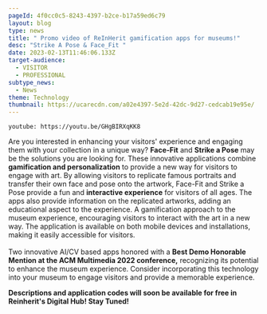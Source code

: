 ```yaml
---
pageId: 4f0cc0c5-8243-4397-b2ce-b17a59ed6c79
layout: blog
type: news
title: " Promo video of ReInHerit gamification apps for museums!"
desc: "Strike A Pose & Face_Fit "
date: 2023-02-13T11:46:06.133Z
target-audience:
  - VISITOR
  - PROFESSIONAL
subtype_news:
  - News
theme: Technology
thumbnail: https://ucarecdn.com/a02e4397-5e2d-42dc-9d27-cedcab19e95e/
---
```

`youtube: https://youtu.be/GHgBIRXqKK8`

Are you interested in enhancing your visitors' experience and engaging them with your collection in a unique way? **Face-Fit** and **Strike a Pose** may be the solutions you are looking for. These innovative applications combine **gamification and personalization** to provide a new way for visitors to engage with art. By allowing visitors to replicate famous portraits and transfer their own face and pose onto the artwork, Face-Fit and Strike a Pose provide a fun and **interactive experience** for visitors of all ages. The apps also provide information on the replicated artworks, adding an educational aspect to the experience. A gamification approach to the museum experience, encouraging visitors to interact with the art in a new way. The application is available on both mobile devices and installations, making it easily accessible for visitors.\
\
Two innovative AI/CV based apps honored with a **Best Demo Honorable Mention at the ACM Multimedia 2022 conference,** recognizing its potential to enhance the museum experience. Consider incorporating this technology into your museum to engage visitors and provide a memorable experience.

**Descriptions and application codes will soon be available for free in Reinherit's Digital Hub! Stay Tuned!**